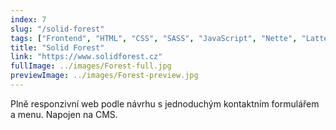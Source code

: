 ```yaml
---
index: 7
slug: "/solid-forest"
tags: ["Frontend", "HTML", "CSS", "SASS", "JavaScript", "Nette", "Latte"]
title: "Solid Forest"
link: "https://www.solidforest.cz"
fullImage: ../images/Forest-full.jpg
previewImage: ../images/Forest-preview.jpg
---
```


Plně responzivní web podle návrhu s jednoduchým kontaktním formulářem a menu. Napojen na CMS.